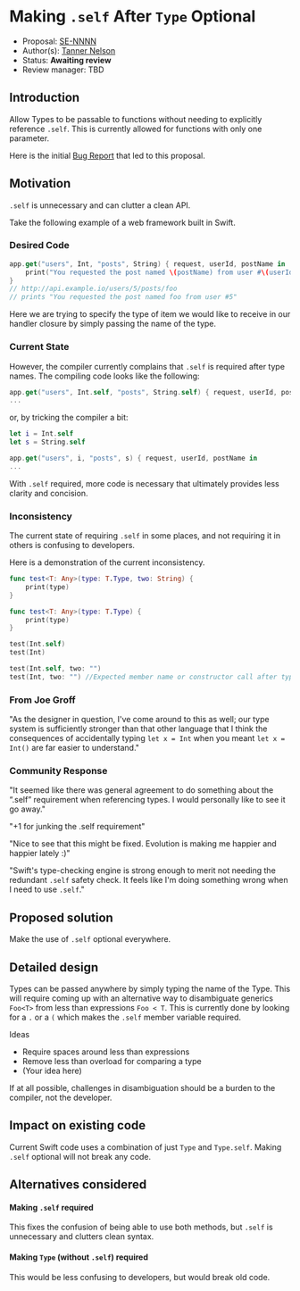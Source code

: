 # Making `.self` After `Type` Optional

* Proposal: [SE-NNNN](https://github.com/apple/swift-evolution/blob/master/proposals/NNNN-name.md)
* Author(s): [Tanner Nelson](https://github.com/tannernelson)
* Status: **Awaiting review**
* Review manager: TBD

## Introduction

Allow Types to be passable to functions without needing to explicitly reference `.self`. This is currently allowed for functions with only one parameter. 

Here is the initial [Bug Report](https://bugs.swift.org/browse/SR-899) that led to this proposal. 

## Motivation

`.self` is unnecessary and can clutter a clean API.

 Take the following example of a web framework built in Swift.

### Desired Code

```swift
app.get("users", Int, "posts", String) { request, userId, postName in
	print("You requested the post named \(postName) from user #\(userId)")
}
// http://api.example.io/users/5/posts/foo
// prints "You requested the post named foo from user #5"
```

Here we are trying to specify the type of item we would like to receive in our handler closure by simply passing the name of the type.

### Current State

However, the compiler currently complains that `.self` is required after type names. The compiling code looks like the following:

```swift
app.get("users", Int.self, "posts", String.self) { request, userId, postName in
...
```

or, by tricking the compiler a bit:

```swift
let i = Int.self
let s = String.self

app.get("users", i, "posts", s) { request, userId, postName in
...
```

With `.self` required, more code is necessary that ultimately provides less clarity and concision.

### Inconsistency 

The current state of requiring `.self` in some places, and not requiring it in others is confusing to developers.

Here is a demonstration of the current inconsistency. 

```swift
func test<T: Any>(type: T.Type, two: String) {
    print(type)
}

func test<T: Any>(type: T.Type) {
    print(type)
}

test(Int.self)
test(Int)

test(Int.self, two: "")
test(Int, two: "") //Expected member name or constructor call after type name
``` 

### From Joe Groff

"As the designer in question, I've come around to this as well; our type system is sufficiently stronger than that other language that I think the consequences of accidentally typing `let x = Int` when you meant `let x = Int()` are far easier to understand."

### Community Response

"It seemed like there was general agreement to do something about the “.self” requirement when referencing types. I would personally like to see it go away."

"+1 for junking the .self requirement"

"Nice to see that this might be fixed. Evolution is making me happier and happier lately :)"

"Swift's type-checking engine is strong enough to merit not needing the redundant `.self` safety check. It feels like I'm doing something wrong when I need to use `.self`."

## Proposed solution

Make the use of `.self` optional everywhere. 

## Detailed design

Types can be passed anywhere by simply typing the name of the Type. This will require coming up with an alternative way to disambiguate generics `Foo<T>` from less than expressions `Foo < T`. This is currently done by looking for a `.` or a `(` which makes the `.self` member variable required.

Ideas
- Require spaces around less than expressions
- Remove less than overload for comparing a type
- (Your idea here)

If at all possible, challenges in disambiguation should be a burden to the compiler, not the developer. 

## Impact on existing code

Current Swift code uses a combination of just `Type` and `Type.self`. Making `.self` optional will not break any code.

## Alternatives considered

#### Making `.self` required

This fixes the confusion of being able to use both methods, but `.self` is unnecessary and clutters clean syntax.

#### Making `Type` (without `.self`) required

This would be less confusing to developers, but would break old code. 
